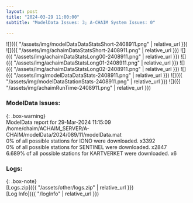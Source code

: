 ```yaml
---
layout: post
title: "2024-03-29 11:00:00"
subtitle: "ModelData Issues: 3; A-CHAIM System Issues: 0"

---
```


![]({{ "/assets/img/modelDataDataStatsShort-2408911.png" | relative_url }})
![]({{ "/assets/img/achaimDataStatsShort-2408911.png" | relative_url }})
![]({{ "/assets/img/achaimDataStatsLong00-2408911.png" | relative_url }})
![]({{ "/assets/img/achaimDataStatsLong01-2408911.png" | relative_url }})
![]({{ "/assets/img/achaimDataStatsLong02-2408911.png" | relative_url }})
![]({{ "/assets/img/modelDataDataStats-2408911.png" | relative_url }})
![]({{ "/assets/img/modelDataStationStats-2408911.png" | relative_url }})
![]({{ "/assets/img/achaimRunTime-2408911.png" | relative_url }})


### ModelData Issues:  
  
{: .box-warning}  
 ModelData report for 29-Mar-2024 11:15:09   
 /home/chaim/ACHAIM_SERVER/A-CHAIM/modelData/2024/089/11/modelData.mat   
 0% of all possible stations for IONO were downloaded. x3392   
 0% of all possible stations for SENTINEL were downloaded. x2847   
 6.689% of all possible stations for KARTVERKET were downloaded. x6   
  


### Logs:  
  
{: .box-note}  
[Logs.zip]({{ "/assets/other/logs.zip" | relative_url }})  
[Log Info]({{ "/logInfo" | relative_url }})  
